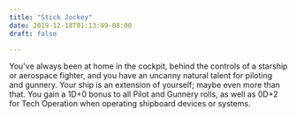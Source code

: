 ```yaml
---
title: "Stick Jockey"
date: 2019-12-18T01:13:49-08:00
draft: false

---
```


You've always been at home in the cockpit, behind the controls of a starship or aerospace fighter, and you have an uncanny natural talent for piloting and gunnery. Your ship is an extension of yourself; maybe even more than that. You gain a 1D+0 bonus to all Pilot and Gunnery rolls, as well as 0D+2 for Tech Operation when operating shipboard devices or systems. 